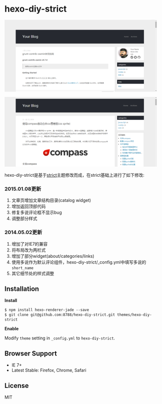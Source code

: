 # hexo-diy-strict

![hexo-diy-strict](diy-strict.jpg)

![hexo-diy-strict-article](diy-strict-article.jpg)

hexo-diy-strict是基于[strict](https://github.com/unmric/hexo-theme-strict)主题修改而成，在strict基础上进行了如下修改:

### 2015.01.08更新
1. 文章页增加文章结构目录(catalog widget)
2. 增加返回顶部代码
3. 修复多说评论框不显示bug
4. 调整部分样式

### 2014.05.02更新
1. 增加了对IE7的兼容
2. 将布局改为两栏式
3. 增加了部分widget(about/categories/links)
4. 使用多说作为默认评论组件，hexo-diy-strict/_config.yml中填写多说的`short_name`
5. 其它细节处的样式调整

## Installation

**Install**
```
$ npm install hexo-renderer-jade --save
$ git clone git@github.com:8788/hexo-diy-strict.git themes/hexo-diy-strict
```

**Enable**

Modify `theme` setting in `_config.yml` to `hexo-diy-strict`.


## Browser Support
- IE 7+
- Latest Stable: Firefox, Chrome, Safari

## License
MIT